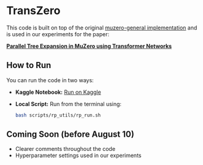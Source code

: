 # TransZero

This code is built on top of the original [muzero-general implementation](https://github.com/werner-duvaud/muzero-general) and is used in our experiments for the paper:

**[Parallel Tree Expansion in MuZero using Transformer Networks](https://repository.tudelft.nl/record/uuid:00d171fe-328e-4c78-a981-050e08c2ba08)**

## How to Run

You can run the code in two ways:

* **Kaggle Notebook:**
  [Run on Kaggle](https://www.kaggle.com/code/emilmalmsten/transzero/)

* **Local Script:**
  Run from the terminal using:

  ```bash
  bash scripts/rp_utils/rp_run.sh
  ```

## Coming Soon (before August 10)

* Clearer comments throughout the code
* Hyperparameter settings used in our experiments
